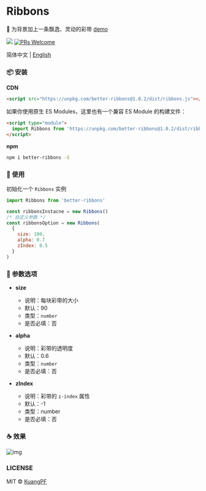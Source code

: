 # Ribbons

🌈 为背景加上一条飘逸、灵动的彩带 [demo](https://kuangpf.com/ribbons/example/index.html)

![](https://img.shields.io/npm/v/better-ribbons.svg?style=flat)
[![PRs Welcome](https://img.shields.io/badge/PRs-welcome-brightgreen.svg?style=flat)](http://makeapullrequest.com)


简体中文 | [English](./README.md)

### 📦 安装

**CDN**

```html
<script src="https://unpkg.com/better-ribbons@1.0.2/dist/ribbons.js"></script>
```

如果你使用原生 ES Modules，这里也有一个兼容 ES Module 的构建文件：

```html
<script type="module">
  import Ribbons from 'https://unpkg.com/better-ribbons@1.0.2/dist/ribbons.esm.js'
</script>
```

**npm**

```bash
npm i better-ribbons -S
```

### 🔨 使用

初始化一个 `Ribbons` 实例

```javascript
import Ribbons from 'better-ribbons'

const ribbonsInstacne = new Ribbons()
/* 自定义参数 */
const ribbonsOption = new Ribbons(
  {
    size: 100,
    alpha: 0.7
    zIndex: 0.5
  }
)
```

### 🍺 参数选项

- **size**

  - 说明：每块彩带的大小
  - 默认：90
  - 类型：`number`
  - 是否必填：否

- **alpha**

  - 说明：彩带的透明度
  - 默认：0.6
  - 类型：`number`
  - 是否必填：否

- **zIndex**
  - 说明：彩带的 `z-index` 属性
  - 默认：-1
  - 类型：number
  - 是否必填：否

### ☕️ 效果

![img](https://user-images.githubusercontent.com/20694238/62418615-ed5f1e80-b69f-11e9-898c-46e0cdcbf4c1.gif)

### LICENSE

MIT © [KuangPF](https://kuangpf.com/)